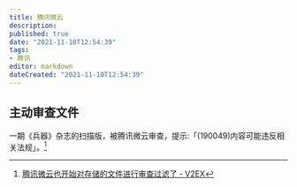 ```yaml
---
title: 腾讯微云
description:
published: true
date: "2021-11-10T12:54:39"
tags:
- 腾讯
editor: markdown
dateCreated: "2021-11-10T12:54:39"
---
```


## 主动审查文件

一期《兵器》杂志的扫描版，被腾讯微云审查，提示:「(190049)内容可能违反相关法规」。[^813675]

[^813675]: [腾讯微云也开始对存储的文件进行审查过滤了 - V2EX](https://web.archive.org/web/20211108072948/https://www.v2ex.com/t/813675)
